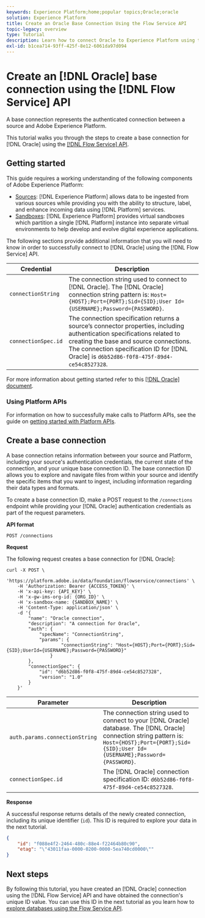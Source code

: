 ```yaml
---
keywords: Experience Platform;home;popular topics;Oracle;oracle
solution: Experience Platform
title: Create an Oracle Base Connection Using the Flow Service API
topic-legacy: overview
type: Tutorial
description: Learn how to connect Oracle to Experience Platform using the Flow Service API.
exl-id: b1cea714-93ff-425f-8e12-6061da97d094
---
```

# Create an [!DNL Oracle] base connection using the [!DNL Flow Service] API

A base connection represents the authenticated connection between a source and Adobe Experience Platform.

This tutorial walks you through the steps to create a base connection for [!DNL Oracle] using the [[!DNL Flow Service] API](https://www.adobe.io/experience-platform-apis/references/flow-service/).

## Getting started

This guide requires a working understanding of the following components of Adobe Experience Platform:

* [Sources](../../../../home.md): [!DNL Experience Platform] allows data to be ingested from various sources while providing you with the ability to structure, label, and enhance incoming data using [!DNL Platform] services.
* [Sandboxes](../../../../../sandboxes/home.md): [!DNL Experience Platform] provides virtual sandboxes which partition a single [!DNL Platform] instance into separate virtual environments to help develop and evolve digital experience applications.

The following sections provide additional information that you will need to know in order to successfully connect to [!DNL Oracle] using the [!DNL Flow Service] API.

| Credential | Description |
| ---------- | ----------- |
| `connectionString` | The connection string used to connect to [!DNL Oracle]. The [!DNL Oracle] connection string pattern is: `Host={HOST};Port={PORT};Sid={SID};User Id={USERNAME};Password={PASSWORD}`. |
| `connectionSpec.id` | The connection specification returns a source’s connector properties, including authentication specifications related to creating the base and source connections. The connection specification ID for [!DNL Oracle] is `d6b52d86-f0f8-475f-89d4-ce54c8527328`. |

For more information about getting started refer to this [[!DNL Oracle] document](https://docs.oracle.com/database/121/ODPNT/featConnecting.htm#ODPNT199).

### Using Platform APIs

For information on how to successfully make calls to Platform APIs, see the guide on [getting started with Platform APIs](../../../../../landing/api-guide.md).

## Create a base connection

A base connection retains information between your source and Platform, including your source's authentication credentials, the current state of the connection, and your unique base connection ID. The base connection ID allows you to explore and navigate files from within your source and identify the specific items that you want to ingest, including information regarding their data types and formats.

To create a base connection ID, make a POST request to the `/connections` endpoint while providing your [!DNL Oracle] authentication credentials as part of the request parameters.

**API format**

```https
POST /connections
```

**Request**

The following request creates a base connection for [!DNL Oracle]:

```shell
curl -X POST \
    'https://platform.adobe.io/data/foundation/flowservice/connections' \
    -H 'Authorization: Bearer {ACCESS_TOKEN}' \
    -H 'x-api-key: {API_KEY}' \
    -H 'x-gw-ims-org-id: {ORG_ID}' \
    -H 'x-sandbox-name: {SANDBOX_NAME}' \
    -H 'Content-Type: application/json' \
    -d '{
        "name": "Oracle connection",
        "description": "A connection for Oracle",
        "auth": {
            "specName": "ConnectionString",
            "params": {
                    "connectionString": "Host={HOST};Port={PORT};Sid={SID};UserId={USERNAME};Password={PASSWORD}"
                }
        },
        "connectionSpec": {
            "id": "d6b52d86-f0f8-475f-89d4-ce54c8527328",
            "version": "1.0"
        }
    }'
```

| Parameter | Description |
| --------- | ----------- |
| `auth.params.connectionString` | The connection string used to connect to your [!DNL Oracle] database. The [!DNL Oracle] connection string pattern is: `Host={HOST};Port={PORT};Sid={SID};User Id={USERNAME};Password={PASSWORD}`. |
| `connectionSpec.id` | The [!DNL Oracle] connection specification ID: `d6b52d86-f0f8-475f-89d4-ce54c8527328`. |

**Response**

A successful response returns details of the newly created connection, including its unique identifier (`id`). This ID is required to explore your data in the next tutorial.

```json
{
    "id": "f088e4f2-2464-480c-88e4-f22464b80c90",
    "etag": "\"43011faa-0000-0200-0000-5ea740cd0000\""
}
```

## Next steps

By following this tutorial, you have created an [!DNL Oracle] connection using the [!DNL Flow Service] API and have obtained the connection's unique ID value. You can use this ID in the next tutorial as you learn how to [explore databases using the Flow Service API](../../explore/database-nosql.md).
